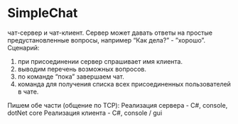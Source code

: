 # SimpleChat
чат-сервер и чат-клиент. Сервер может давать ответы на простые предустановленные вопросы, например “Как дела?” - ”хорошо”.
Сценарий:
1. при присоединении сервер спрашивает имя клиента.
2. выводим перечень возможных вопросов.
3. по команде “пока” завершаем чат.
4. команда для получения списка всех присоединенных пользователей в чате.

Пишем обе части (общение по TCP):
Реализация сервера - C#, console, dotNet core
Реализация клиента - C#, console / gui
